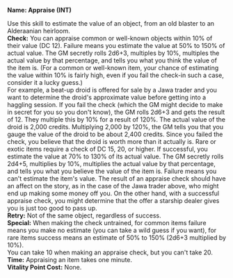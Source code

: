 **Name: Appraise (INT)**  
<!-- _Force Skill; Requires Feats; Armor Check Penalty_ -->  
Use this skill to estimate the value of an object, from an old blaster to an Alderaanian heirloom.  
**Check:** You can appraise common or well-known objects within 10% of their value (DC 12). Failure means you estimate the value at 50% to 150% of actual value. The GM secretly rolls 2d6+3, multiples by 10%, multiples the actual value by that percentage, and tells you what you think the value of the item is. (For a common or well-known item, your chance of estimating the value within 10% is fairly high, even if you fail the check-in such a case, consider it a lucky guess.)  
For example, a beat-up droid is offered for sale by a Jawa trader and you want to determine the droid's approximate value before getting into a haggling session. If you fail the check (which the GM might decide to make in secret for you so you don't know), the GM rolls 2d6+3 and gets the result of 12. They multiple this by 10% for a result of 120%. The actual value of the droid is 2,000 credits. Multiplying 2,000 by 120%, the GM tells you that you gauge the value of the droid to be about 2,400 credits. Since you failed the check, you believe that the droid is worth more than it actually is.
Rare or exotic items require a check of DC 15, 20, or higher. If successful, you estimate the value at 70% to 130% of its actual value. The GM secretly rolls 2d4+5, multiplies by 10%, multiplies the actual value by that percentage, and tells you what you believe the value of the item is. Failure means you can't estimate the item's value.
The result of an appraise check should have an affect on the story, as in the case of the Jawa trader above, who might end up making some money off you. On the other hand, with a successful appraise check, you might determine that the offer a starship dealer gives you is just too good to pass up.  
**Retry:** Not of the same object, regardless of success.   
**Special:** When making the check untrained, for common items failure means you make no estimate (you can take a wild guess if you want), for rare items success means an estimate of 50% to 150% (2d6+3 multiplied by 10%).  
You can take 10 when making an appraise check, but you can't take 20.
**Time:** Appraising an item takes one minute.  
**Vitality Point Cost:** None.  

